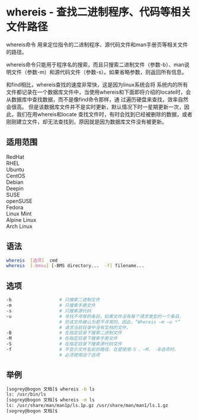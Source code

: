 # whereis - 查找二进制程序、代码等相关文件路径
whereis命令 用来定位指令的二进制程序、源代码文件和man手册页等相关文件的路径。

whereis命令只能用于程序名的搜索，而且只搜索二进制文件（参数-b）、man说明文件（参数-m）和源代码文件（参数-s）。如果省略参数，则返回所有信息。

和find相比，whereis查找的速度非常快，这是因为linux系统会将 系统内的所有文件都记录在一个数据库文件中，当使用whereis和下面即将介绍的locate时，会从数据库中查找数据，而不是像find命令那样，通 过遍历硬盘来查找，效率自然会很高。 但是该数据库文件并不是实时更新，默认情况下时一星期更新一次，因此，我们在用whereis和locate 查找文件时，有时会找到已经被删除的数据，或者刚刚建立文件，却无法查找到，原因就是因为数据库文件没有被更新。

## 适用范围

<!-- <div class="svg linux">Linux</div> -->
<div class="svg redhat">RedHat</div>
<div class="svg rhel">RHEL</div>
<div class="svg ubuntu">Ubuntu</div>
<div class="svg centos">CentOS</div>
<div class="svg debian">Debian</div>
<div class="svg deepin">Deepin</div>
<div class="svg suse">SUSE</div>
<div class="svg opensuse">openSUSE</div>
<div class="svg fedora">Fedora</div>
<div class="svg linuxmint">Linux Mint</div>
<!-- <div class="svg mxlinux">MX Linux</div> -->
<div class="svg alpinelinux">Alpine Linux</div>
<div class="svg archlinux">Arch Linux</div>

## 语法

``` bash
whereis  [选项]  cmd
whereis  [-bmsu] [-BMS directory...  -f] filename...
```

## 选项

``` bash
-b                  # 只搜索二进制文件
-m                  # 只搜索手册文件
-s                  # 只搜索源代码
-u                  # 寻找不寻常的条目。如果文件没有每个请求类型的一个条目，
                    # 则该文件被认为是不寻常的。因此，“Whereis –m –u *”
                    # 请求当前目录中没有文档的文件。
-B                  # 在指定目录下搜索二进制文件
-M                  # 在指定目录下搜索手册文件
-S                  # 在指定目录下搜索源代码文件
-f                  # 不显示文件名前的路径，在是使用-S 、–M、 -B选项时，
                    # 必须使用这个选项
```

## 举例

``` bash
[sogrey@bogon 文档]$ whereis -b ls
ls: /usr/bin/ls
[sogrey@bogon 文档]$ whereis -m ls
ls: /usr/share/man/man1p/ls.1p.gz /usr/share/man/man1/ls.1.gz
[sogrey@bogon 文档]$ 
```
